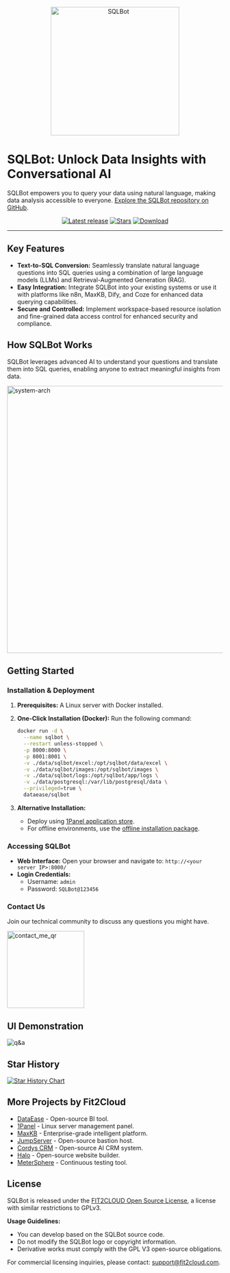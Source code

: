 <p align="center"><img src="https://resource-fit2cloud-com.oss-cn-hangzhou.aliyuncs.com/sqlbot/sqlbot.png" alt="SQLBot" width="300" /></p>

# SQLBot: Unlock Data Insights with Conversational AI

SQLBot empowers you to query your data using natural language, making data analysis accessible to everyone. [Explore the SQLBot repository on GitHub](https://github.com/dataease/SQLBot).

<p align="center">
  <a href="https://github.com/dataease/SQLBot/releases/latest"><img src="https://img.shields.io/github/v/release/dataease/SQLBot" alt="Latest release"></a>
  <a href="https://github.com/dataease/SQLBot"><img src="https://img.shields.io/github/stars/dataease/SQLBot?color=%231890FF&style=flat-square" alt="Stars"></a>    
  <a href="https://hub.docker.com/r/dataease/SQLbot"><img src="img.shields.io/docker/pulls/dataease/sqlbot?label=downloads" alt="Download"></a><br/>

</p>

---

## Key Features

*   **Text-to-SQL Conversion:** Seamlessly translate natural language questions into SQL queries using a combination of large language models (LLMs) and Retrieval-Augmented Generation (RAG).
*   **Easy Integration:** Integrate SQLBot into your existing systems or use it with platforms like n8n, MaxKB, Dify, and Coze for enhanced data querying capabilities.
*   **Secure and Controlled:** Implement workspace-based resource isolation and fine-grained data access control for enhanced security and compliance.

## How SQLBot Works

SQLBot leverages advanced AI to understand your questions and translate them into SQL queries, enabling anyone to extract meaningful insights from data.

<img width="1189" height="624" alt="system-arch" src="https://github.com/user-attachments/assets/cde40783-369e-493e-bb59-44ce43c2e7c5" />

## Getting Started

### Installation & Deployment

1.  **Prerequisites:** A Linux server with Docker installed.
2.  **One-Click Installation (Docker):** Run the following command:

    ```bash
    docker run -d \
      --name sqlbot \
      --restart unless-stopped \
      -p 8000:8000 \
      -p 8001:8001 \
      -v ./data/sqlbot/excel:/opt/sqlbot/data/excel \
      -v ./data/sqlbot/images:/opt/sqlbot/images \
      -v ./data/sqlbot/logs:/opt/sqlbot/app/logs \
      -v ./data/postgresql:/var/lib/postgresql/data \
      --privileged=true \
      dataease/sqlbot
    ```

3.  **Alternative Installation:**
    *   Deploy using [1Panel application store](https://apps.fit2cloud.com/1panel).
    *   For offline environments, use the [offline installation package](https://community.fit2cloud.com/#/products/sqlbot/downloads).

### Accessing SQLBot

*   **Web Interface:** Open your browser and navigate to: `http://<your server IP>:8000/`
*   **Login Credentials:**
    *   Username: `admin`
    *   Password: `SQLBot@123456`

### Contact Us

Join our technical community to discuss any questions you might have.

<img width="180" height="180" alt="contact_me_qr" src="https://github.com/user-attachments/assets/2594ff29-5426-4457-b051-279855610030" />

## UI Demonstration

<img alt="q&a" src="https://github.com/user-attachments/assets/55526514-52f3-4cfe-98ec-08a986259280"   />

## Star History

[![Star History Chart](https://api.star-history.com/svg?repos=dataease/sqlbot&type=Date)](https://www.star-history.com/#dataease/sqlbot&Date)

## More Projects by Fit2Cloud

*   [DataEase](https://github.com/dataease/dataease/) - Open-source BI tool.
*   [1Panel](https://github.com/1panel-dev/1panel/) - Linux server management panel.
*   [MaxKB](https://github.com/1panel-dev/MaxKB/) - Enterprise-grade intelligent platform.
*   [JumpServer](https://github.com/jumpserver/jumpserver/) - Open-source bastion host.
*   [Cordys CRM](https://github.com/1Panel-dev/CordysCRM) - Open-source AI CRM system.
*   [Halo](https://github.com/halo-dev/halo/) - Open-source website builder.
*   [MeterSphere](https://github.com/metersphere/metersphere/) - Continuous testing tool.

## License

SQLBot is released under the [FIT2CLOUD Open Source License](LICENSE), a license with similar restrictions to GPLv3.

**Usage Guidelines:**

*   You can develop based on the SQLBot source code.
*   Do not modify the SQLBot logo or copyright information.
*   Derivative works must comply with the GPL V3 open-source obligations.

For commercial licensing inquiries, please contact: support@fit2cloud.com.